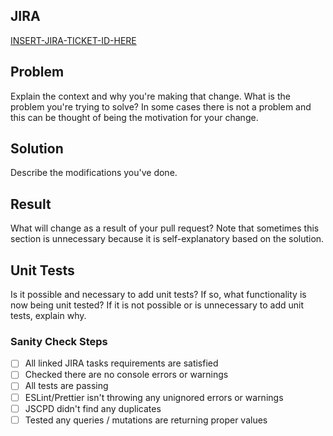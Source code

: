 ## JIRA

[INSERT-JIRA-TICKET-ID-HERE](https://sourcebits.atlassian.net/browse/INSERT-JIRA-TICKET-ID-HERE)

## Problem

Explain the context and why you're making that change. What is the problem you're trying to solve? In some cases there is not a problem and this can be thought of being the motivation for your change.

## Solution

Describe the modifications you've done.

## Result

What will change as a result of your pull request? Note that sometimes this section is unnecessary because it is self-explanatory based on the solution.

## Unit Tests

Is it possible and necessary to add unit tests? If so, what functionality is now being unit tested? If it is not possible or is unnecessary to add unit tests, explain why.

### Sanity Check Steps

- [ ] All linked JIRA tasks requirements are satisfied
- [ ] Checked there are no console errors or warnings
- [ ] All tests are passing
- [ ] ESLint/Prettier isn't throwing any unignored errors or warnings
- [ ] JSCPD didn't find any duplicates
- [ ] Tested any queries / mutations are returning proper values
